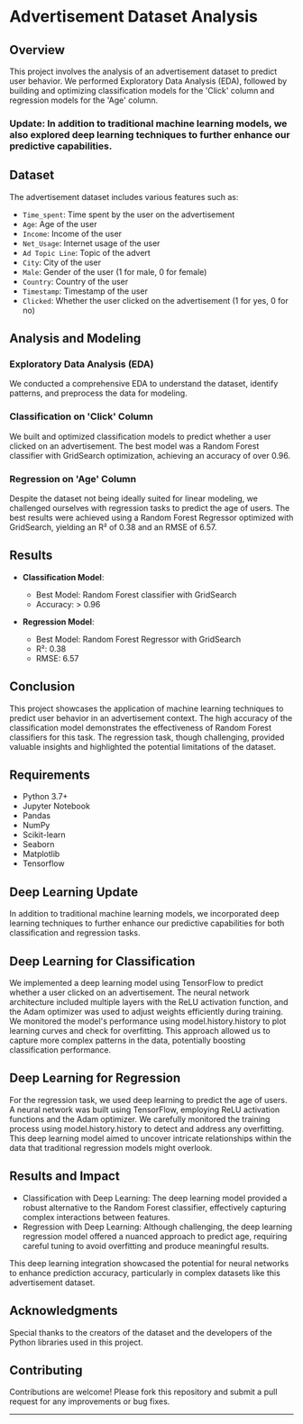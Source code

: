 # Advertisement Dataset Analysis

## Overview

This project involves the analysis of an advertisement dataset to predict user behavior. We performed Exploratory Data Analysis (EDA), followed by building and optimizing classification models for the 'Click' column and regression models for the 'Age' column.
### Update: In addition to traditional machine learning models, we also explored deep learning techniques to further enhance our predictive capabilities.

## Dataset

The advertisement dataset includes various features such as:

- `Time_spent`: Time spent by the user on the advertisement
- `Age`: Age of the user
- `Income`: Income of the user
- `Net_Usage`: Internet usage of the user
- `Ad Topic Line`: Topic of the advert
- `City`: City of the user
- `Male`: Gender of the user (1 for male, 0 for female)
- `Country`: Country of the user
- `Timestamp`: Timestamp of the user
- `Clicked`: Whether the user clicked on the advertisement (1 for yes, 0 for no)

## Analysis and Modeling

### Exploratory Data Analysis (EDA)

We conducted a comprehensive EDA to understand the dataset, identify patterns, and preprocess the data for modeling.

### Classification on 'Click' Column

We built and optimized classification models to predict whether a user clicked on an advertisement. The best model was a Random Forest classifier with GridSearch optimization, achieving an accuracy of over 0.96.

### Regression on 'Age' Column

Despite the dataset not being ideally suited for linear modeling, we challenged ourselves with regression tasks to predict the age of users. The best results were achieved using a Random Forest Regressor optimized with GridSearch, yielding an R² of 0.38 and an RMSE of 6.57.

## Results

- **Classification Model**: 
  - Best Model: Random Forest classifier with GridSearch
  - Accuracy: > 0.96

- **Regression Model**: 
  - Best Model: Random Forest Regressor with GridSearch
  - R²: 0.38
  - RMSE: 6.57

## Conclusion

This project showcases the application of machine learning techniques to predict user behavior in an advertisement context. The high accuracy of the classification model demonstrates the effectiveness of Random Forest classifiers for this task. The regression task, though challenging, provided valuable insights and highlighted the potential limitations of the dataset.

## Requirements

- Python 3.7+
- Jupyter Notebook
- Pandas
- NumPy
- Scikit-learn
- Seaborn
- Matplotlib
- Tensorflow

## Deep Learning Update
In addition to traditional machine learning models, we incorporated deep learning techniques to further enhance our predictive capabilities for both classification and regression tasks.

## Deep Learning for Classification

We implemented a deep learning model using TensorFlow to predict whether a user clicked on an advertisement. The neural network architecture included multiple layers with the ReLU activation function, and the Adam optimizer was used to adjust weights efficiently during training. We monitored the model's performance using model.history.history to plot learning curves and check for overfitting. This approach allowed us to capture more complex patterns in the data, potentially boosting classification performance.

## Deep Learning for Regression

For the regression task, we used deep learning to predict the age of users. A neural network was built using TensorFlow, employing ReLU activation functions and the Adam optimizer. We carefully monitored the training process using model.history.history to detect and address any overfitting. This deep learning model aimed to uncover intricate relationships within the data that traditional regression models might overlook.

## Results and Impact
 - Classification with Deep Learning: The deep learning model provided a robust alternative to the Random Forest classifier, effectively capturing complex interactions between features.
 - Regression with Deep Learning: Although challenging, the deep learning regression model offered a nuanced approach to predict age, requiring careful tuning to avoid overfitting and produce meaningful results.

This deep learning integration showcased the potential for neural networks to enhance prediction accuracy, particularly in complex datasets like this advertisement dataset.

## Acknowledgments

Special thanks to the creators of the dataset and the developers of the Python libraries used in this project.

## Contributing

Contributions are welcome! Please fork this repository and submit a pull request for any improvements or bug fixes.

---


